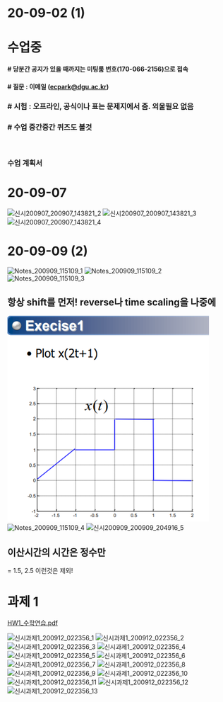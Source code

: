# 20-09-02 (1)

# 수업중

#### # 당분간 공지가 있을 때까지는 미팅룸 번호(170-066-2156)으로 접속

#### # 질문 : 이메일 (ecpark@dgu.ac.kr)

### # 시험 : 오프라인, 공식이나 표는 문제지에서 줌. 외울필요 없음

### # 수업 중간중간 퀴즈도 볼것

<br>

### 수업 계획서

# 20-09-07

![신시200907_200907_143821_2](https://user-images.githubusercontent.com/48379869/92352388-efa07180-f118-11ea-85b9-d0073eb732f4.jpg)
![신시200907_200907_143821_3](https://user-images.githubusercontent.com/48379869/92352392-f16a3500-f118-11ea-8fdf-21ca1bac42d1.jpg)
![신시200907_200907_143821_4](https://user-images.githubusercontent.com/48379869/92352409-fdee8d80-f118-11ea-8686-67e90dfb30cf.jpg)

# 20-09-09 (2)

![Notes_200909_115109_1](https://user-images.githubusercontent.com/48379869/92592531-ad269280-f2da-11ea-92df-e3a1a6a2f095.jpg)
![Notes_200909_115109_2](https://user-images.githubusercontent.com/48379869/92592538-aef05600-f2da-11ea-9bd9-f722882b9cab.jpg)
![Notes_200909_115109_3](https://user-images.githubusercontent.com/48379869/92592540-af88ec80-f2da-11ea-9530-f43a79018244.jpg)

## 항상 shift를 먼저! reverse나 time scaling을 나중에

![](2020-09-09-20-57-32.png)
![Notes_200909_115109_4](https://user-images.githubusercontent.com/48379869/92592541-b0218300-f2da-11ea-8001-c8c87402fad8.jpg)
![신시200909_200909_204916_5](https://user-images.githubusercontent.com/48379869/92595101-ca5d6000-f2de-11ea-92bb-ee067ce25c5d.jpg)

## 이산시간의 시간은 정수만

= 1.5, 2.5 이런것은 제외!

# 과제 1

[HW1\_수학연습.pdf](https://github.com/i-zro/Dongguk-ICE-2020_2/files/5210700/HW1_.pdf)

![신시과제1_200912_022356_1](https://user-images.githubusercontent.com/48379869/92955433-0e4b9300-f4a0-11ea-9cac-e42f6e9f28bc.jpg)
![신시과제1_200912_022356_2](https://user-images.githubusercontent.com/48379869/92955434-0f7cc000-f4a0-11ea-958c-3753442b75b3.jpg)
![신시과제1_200912_022356_3](https://user-images.githubusercontent.com/48379869/92955436-10aded00-f4a0-11ea-9984-83ec583573fd.jpg)
![신시과제1_200912_022356_4](https://user-images.githubusercontent.com/48379869/92955438-11468380-f4a0-11ea-9d81-89d7f4a01efd.jpg)
![신시과제1_200912_022356_5](https://user-images.githubusercontent.com/48379869/92955440-1277b080-f4a0-11ea-96c1-02f86c1c57fe.jpg)
![신시과제1_200912_022356_6](https://user-images.githubusercontent.com/48379869/92955443-13104700-f4a0-11ea-9275-ef48fce389b9.jpg)
![신시과제1_200912_022356_7](https://user-images.githubusercontent.com/48379869/92955447-160b3780-f4a0-11ea-9fb2-f13d419a893d.jpg)
![신시과제1_200912_022356_8](https://user-images.githubusercontent.com/48379869/92955406-05f35800-f4a0-11ea-92a6-6f1802f62b9c.jpg)
![신시과제1_200912_022356_9](https://user-images.githubusercontent.com/48379869/92955411-0855b200-f4a0-11ea-94a4-c3be08092f3e.jpg)
![신시과제1_200912_022356_10](https://user-images.githubusercontent.com/48379869/92955415-0986df00-f4a0-11ea-9179-31ca64aa2b75.jpg)
![신시과제1_200912_022356_11](https://user-images.githubusercontent.com/48379869/92955423-0be93900-f4a0-11ea-8fe1-56cbbed90988.jpg)
![신시과제1_200912_022356_12](https://user-images.githubusercontent.com/48379869/92955426-0c81cf80-f4a0-11ea-806a-8162b69f3867.jpg)
![신시과제1_200912_022356_13](https://user-images.githubusercontent.com/48379869/92955427-0d1a6600-f4a0-11ea-8156-3634d25fd3e5.jpg)
